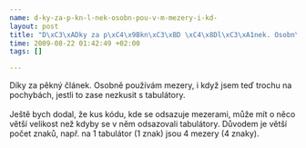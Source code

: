 ```yaml
--- 
name: d-ky-za-p-kn-l-nek-osobn-pou-v-m-mezery-i-kd-
layout: post
title: "D\xC3\xADky za p\xC4\x9Bkn\xC3\xBD \xC4\x8Dl\xC3\xA1nek. Osobn\xC4\x9B pou\xC5\xBE\xC3\xADv\xC3\xA1m mezery, i kd..."
time: 2009-08-22 01:42:49 +02:00
tags: []

---
```

Díky za pěkný článek. Osobně používám mezery, i když jsem teď trochu na pochybách, jestli to zase nezkusit s tabulátory.<br><br>Ještě bych dodal, že kus kódu, kde se odsazuje mezerami, může mít o něco větší velikost než kdyby se v něm odsazovali tabulátory. Důvodem je větší počet znaků, např. na 1 tabulátor (1 znak) jsou 4 mezery (4 znaky).
